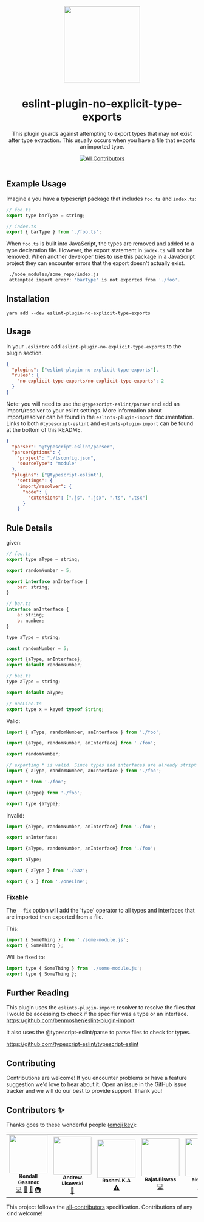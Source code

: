 <div align="center">
  <img width="200" height="200"
    src="./Esl.svg">
  <h1>eslint-plugin-no-explicit-type-exports</h1>
  <p>
This plugin guards against attempting to export types that may not exist after type extraction. This usually occurs when you have a file that exports an imported type.</p>
</div>

<div align="center"><a href="#contributors"><img src="https://img.shields.io/badge/all_contributors-0-orange.svg?style=flat-square" alt="All Contributors" /></a></div>

<br />

## Example Usage

Imagine a you have a typescript package that includes `foo.ts` and `index.ts`:

```js
// foo.ts
export type barType = string;

// index.ts
export { barType } from './foo.ts';
```

When `foo.ts` is built into JavaScript, the types are removed and added to a type declaration file. However, the export statement in `index.ts` will not be removed. When another developer tries to use this package in a JavaScript project they can encounter errors that the export doesn't actually exist.

```bash
 ./node_modules/some_repo/index.js
 attempted import error: 'barType' is not exported from './foo'.
```

## Installation

`yarn add --dev eslint-plugin-no-explicit-type-exports`

## Usage

In your `.eslintrc` add `eslint-plugin-no-explicit-type-exports` to the plugin section.

```json
{
  "plugins": ["eslint-plugin-no-explicit-type-exports"],
  "rules": {
    "no-explicit-type-exports/no-explicit-type-exports": 2
  }
}
```

Note: you will need to use the `@typescript-eslint/parser` and add an import/resolver to your eslint settings.
More information about import/resolver can be found in the `eslints-plugin-import` documentation.
Links to both `@typescript-eslint` and `eslints-plugin-import` can be found at the bottom of this README.

```json
{
  "parser": "@typescript-eslint/parser",
  "parserOptions": {
    "project": "./tsconfig.json",
    "sourceType": "module"
  },
  "plugins": ["@typescript-eslint"],
    "settings": {
    "import/resolver": {
      "node": {
        "extensions": [".js", ".jsx", ".ts", ".tsx"]
      }
    }
```

## Rule Details

given:

```js
// foo.ts
export type aType = string;

export randomNumber = 5;

export interface anInterface {
    bar: string;
}

// bar.ts
interface anInterface {
    a: string;
    b: number;
}

type aType = string;

const randomNumber = 5;

export {aType, anInterface};
export default randomNumber;

// baz.ts
type aType = string;

export default aType;

// oneLine.ts
export type x = keyof typeof String;
```

Valid:

```js
import { aType, randomNumber, anInterface } from './foo';
```

```js
import {aType, randomNumber, anInterface} from './foo';

export randomNumber;
```

```js
// exporting * is valid. Since types and interfaces are already stript out
import { aType, randomNumber, anInterface } from './foo';

export * from './foo';
```

```js
import {aType} from './foo';

export type {aType};
```

Invalid:

```js
import {aType, randomNumber, anInterface} from './foo';

export anInterface;
```

```js
import {aType, randomNumber, anInterface} from './foo';

export aType;
```

```js
export { aType } from './baz';
```

```js
export { x } from './oneLine';
```

### Fixable

The `--fix` option will add the 'type' operator to all types and interfaces that are imported then exported from a file.

This:

```js
import { SomeThing } from './some-module.js';
export { SomeThing };
```

Will be fixed to:

```js
import type { SomeThing } from './some-module.js';
export type { SomeThing };
```

## Further Reading

This plugin uses the `eslints-plugin-import` resolver to resolve the files that I would be accessing to check if the specifier was a type or an interface.
https://github.com/benmosher/eslint-plugin-import

It also uses the @typescript-eslint/parse to parse files to check for types.

https://github.com/typescript-eslint/typescript-eslint

## Contributing

Contributions are welcome! If you encounter problems or have a feature suggestion we'd love to hear about it. Open an issue in the GitHub issue tracker and we will do our best to provide support. Thank you!

## Contributors ✨

Thanks goes to these wonderful people ([emoji key](https://allcontributors.org/docs/en/emoji-key)):

<!-- ALL-CONTRIBUTORS-LIST:START - Do not remove or modify this section -->
<!-- prettier-ignore-start -->
<!-- markdownlint-disable -->
<table>
  <tr>
    <td align="center"><a href="https://github.com/kendallgassner"><img src="https://avatars3.githubusercontent.com/u/15275462?v=4?s=100" width="100px;" alt=""/><br /><sub><b>Kendall Gassner</b></sub></a><br /><a href="https://github.com/intuit/eslint-plugin-no-explicit-type-exports/commits?author=kendallgassner" title="Code">💻</a> <a href="https://github.com/intuit/eslint-plugin-no-explicit-type-exports/commits?author=kendallgassner" title="Documentation">📖</a> <a href="#ideas-kendallgassner" title="Ideas, Planning, & Feedback">🤔</a> <a href="#infra-kendallgassner" title="Infrastructure (Hosting, Build-Tools, etc)">🚇</a></td>
    <td align="center"><a href="https://github.com/hipstersmoothie"><img src="https://avatars3.githubusercontent.com/u/1192452?v=4?s=100" width="100px;" alt=""/><br /><sub><b>Andrew Lisowski</b></sub></a><br /><a href="https://github.com/intuit/eslint-plugin-no-explicit-type-exports/commits?author=hipstersmoothie" title="Documentation">📖</a></td>
    <td align="center"><a href="https://github.com/Rashmi-K-A"><img src="https://avatars2.githubusercontent.com/u/39820442?v=4?s=100" width="100px;" alt=""/><br /><sub><b>Rashmi K A</b></sub></a><br /><a href="https://github.com/intuit/eslint-plugin-no-explicit-type-exports/commits?author=Rashmi-K-A" title="Tests">⚠️</a></td>
    <td align="center"><a href="https://github.com/rajatdiptabiswas"><img src="https://avatars.githubusercontent.com/rajatdiptabiswas?s=100" width="100px;" alt=""/><br /><sub><b>Rajat Biswas</b></sub></a><br /><a href="https://github.com/intuit/eslint-plugin-no-explicit-type-exports/commits?author=rajatdiptabiswas" title="Code">💻</a></td>
    <td align="center"><a href="https://github.com/alexogeny"><img src="https://avatars.githubusercontent.com/u/6896115?v=4?s=100" width="100px;" alt=""/><br /><sub><b>alexogeny</b></sub></a><br /><a href="https://github.com/intuit/eslint-plugin-no-explicit-type-exports/commits?author=alexogeny" title="Tests">⚠️</a> <a href="https://github.com/intuit/eslint-plugin-no-explicit-type-exports/commits?author=alexogeny" title="Code">💻</a></td>
  </tr>
</table>

<!-- markdownlint-restore -->
<!-- prettier-ignore-end -->

<!-- ALL-CONTRIBUTORS-LIST:END -->

This project follows the [all-contributors](https://github.com/all-contributors/all-contributors) specification. Contributions of any kind welcome!

